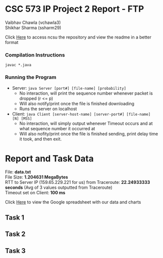 # CSC 573 IP Project 2 Report - FTP
Vaibhav Chawla (vchawla3)  
Shikhar Sharma (ssharm29)

Click [Here](https://github.ncsu.edu/vchawla3/573_FTP) to access ncsu the repository and view the readme in a better format

### Compilation Instructions  
`javac *.java`

### Running the Program
* Server: `java Server [port#] [file-name] [probability]`
  * No interaction, will print the sequence number whenever packet is dropped (r <= p)
  * Will also notify/print once the file is finished downloading
  * Runs the server on localhost
* Client: `java Client [server-host-name] [server-port#] [file-name] [N] [MSS]`
  * No interaction, will simply output whenever Timeout occurs and at what sequence number it occurred at
  * Will also nofity/print once the file is finished sending, print delay time it took, and then exit.

# Report and Task Data

File: **data.txt**  
File Size: **1.204631 MegaBytes**  
RTT to Server IP (159.65.229.221 for us) from Traceroute: **22.24933333 seconds** (Avg of 3 values outputted from Traceroute)  
Timeout set on Client: **100 ms**  

Click [Here](https://docs.google.com/spreadsheets/d/1yi312RJvs_x-Ckh5s_HkV73U5v2Zt9t0uBld9yhZwB0/edit?usp=sharing) to view the Google spreadsheet with our data and charts

## Task 1

## Task 2

## Task 3
